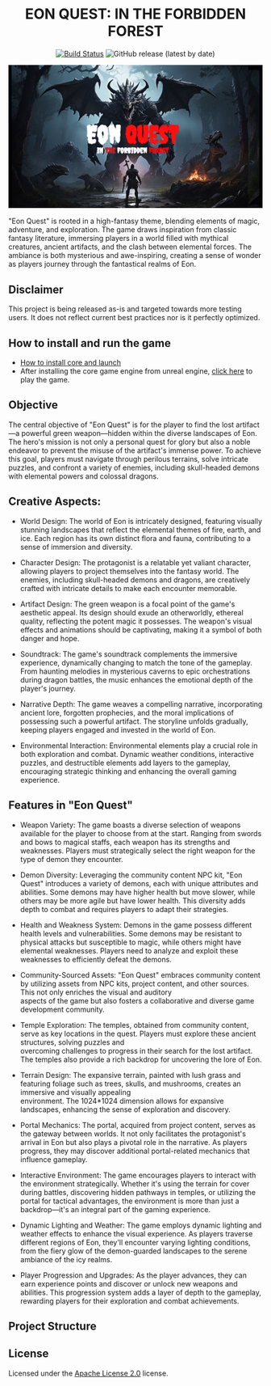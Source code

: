 <div align="center">

# EON QUEST: IN THE FORBIDDEN FOREST

[![Build Status](https://github.com/Core-Team-META/Corehaven/workflows/CI/badge.svg)](https://github.com/Core-Team-META/Corehaven/actions/workflows/ci.yml?query=workflow%3ACI%29)
![GitHub release (latest by date)](https://img.shields.io/github/v/release/Core-Team-META/Corehaven?style=plastic)

[![](poster.png)](https://www.coregames.com/games/fbc99e/mayadweepam)

</div>

"Eon Quest" is rooted in a high-fantasy theme, blending elements of magic, adventure, and exploration. The game draws inspiration from classic fantasy literature, immersing players in a world filled with mythical creatures, ancient artifacts, and the clash between elemental forces. The ambiance is both mysterious and awe-inspiring, creating a sense of wonder as players journey through the fantastical realms of Eon.

## Disclaimer

This project is being released as-is and targeted towards more testing users. It does not reflect current best practices nor is it perfectly optimized.

## How to install and run the game

- [How to install core and launch](https://support.coregames.com/hc/en-us/articles/360044766613-Installing-Launching-Core)
- After installing the core game engine from unreal engine, [click here](https://www.coregames.com/games/fbc99e/mayadweepam) to play the game.

## Objective 

The central objective of "Eon Quest" is for the player to find the lost artifact—a powerful green weapon—hidden within the diverse landscapes of Eon. The hero's mission is not only a personal quest for glory but also a noble endeavor to prevent the misuse of the artifact's immense power. To achieve this goal, players must navigate through perilous terrains, solve intricate puzzles, and confront a variety of enemies, including skull-headed demons with elemental powers and colossal dragons.

## Creative Aspects:

- World Design:
  The world of Eon is intricately designed, featuring visually stunning landscapes that reflect the elemental themes of fire, earth, and ice. Each region has         its own distinct flora and fauna, contributing to a sense of immersion and diversity.

- Character Design:
  The protagonist is a relatable yet valiant character, allowing players to project themselves into the fantasy world. The enemies, including skull-headed            demons and dragons, are creatively crafted with intricate details to make each encounter memorable.

- Artifact Design:
  The green weapon is a focal point of the game's aesthetic appeal. Its design should exude an otherworldly, ethereal quality, reflecting the potent magic it 
  possesses. The weapon's visual effects and animations should be captivating, making it a symbol of both danger and hope.

- Soundtrack:
  The game's soundtrack complements the immersive experience, dynamically changing to match the tone of the gameplay. From haunting melodies in mysterious          caverns to epic orchestrations during dragon battles, the music enhances the emotional depth of the player's journey.

- Narrative Depth:
  The game weaves a compelling narrative, incorporating ancient lore, forgotten prophecies, and the moral implications of possessing such a powerful artifact. 
  The storyline unfolds gradually, keeping players engaged and invested in the world of Eon.

- Environmental Interaction:
  Environmental elements play a crucial role in both exploration and combat. Dynamic weather conditions, interactive puzzles, and destructible elements add         layers to the gameplay, encouraging strategic thinking and enhancing the overall gaming experience.

##  Features in "Eon Quest"

- Weapon Variety:
  The game boasts a diverse selection of weapons available for the player to choose from at the start. Ranging from swords and bows to magical staffs, each         weapon has its strengths and weaknesses. Players must strategically select the right weapon for the type of demon they encounter.
   
- Demon Diversity:
  Leveraging the community content NPC kit, "Eon Quest" introduces a variety of demons, each with unique attributes and abilities. Some demons may have higher      health but move slower, while others may be more agile but have lower health. This diversity adds depth to combat and requires players to adapt their 
  strategies.
  
- Health and Weakness System:
  Demons in the game possess different health levels and vulnerabilities. Some demons may be resistant to physical attacks but susceptible to magic, while others 
  might have elemental weaknesses. Players need to analyze and exploit these weaknesses to efficiently defeat the demons.
  
- Community-Sourced Assets:
  "Eon Quest" embraces community content by utilizing assets from NPC kits, project content, and other sources. This not only enriches the visual and auditory   
   aspects of the game but also fosters a collaborative and diverse game development community.

- Temple Exploration:
  The temples, obtained from community content, serve as key locations in the quest. Players must explore these ancient structures, solving puzzles and   
  overcoming challenges to progress in their search for the lost artifact. The temples also provide a rich backdrop for uncovering the lore of Eon.
  
- Terrain Design:
  The expansive terrain, painted with lush grass and featuring foliage such as trees, skulls, and mushrooms, creates an immersive and visually appealing   
  environment. The 1024*1024 dimension allows for expansive landscapes, enhancing the sense of exploration and discovery.
  
- Portal Mechanics:
  The portal, acquired from project content, serves as the gateway between worlds. It not only facilitates the protagonist's arrival in Eon but also plays a 
  pivotal role in the narrative. As players progress, they may discover additional portal-related mechanics that influence gameplay.

- Interactive Environment:
  The game encourages players to interact with the environment strategically. Whether it's using the terrain for cover during battles, discovering hidden 
  pathways in temples, or utilizing the portal for tactical advantages, the environment is more than just a backdrop—it's an integral part of the gaming 
  experience.
  
- Dynamic Lighting and Weather:
  The game employs dynamic lighting and weather effects to enhance the visual experience. As players traverse different regions of Eon, they'll encounter varying 
  lighting conditions, from the fiery glow of the demon-guarded landscapes to the serene ambiance of the icy realms.
  
- Player Progression and Upgrades:
  As the player advances, they can earn experience points and discover or unlock new weapons and abilities. This progression system adds a layer of depth to the    gameplay, rewarding players for their exploration and combat achievements.


## Project Structure

 

## License

Licensed under the [Apache License 2.0](LICENSE) license.
